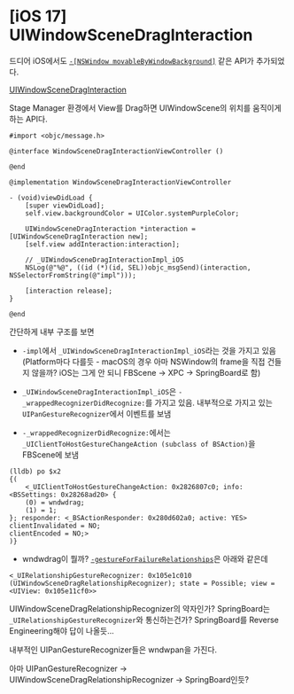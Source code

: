 # [iOS 17] UIWindowSceneDragInteraction

드디어 iOS에서도 [`-[NSWindow movableByWindowBackground]`](https://developer.apple.com/documentation/appkit/nswindow/1419072-movablebywindowbackground) 같은 API가 추가되었다.

 [UIWindowSceneDragInteraction](https://developer.apple.com/documentation/uikit/uiwindowscenedraginteraction)

Stage Manager 환경에서 View를 Drag하면 UIWindowScene의 위치를 움직이게 하는 API다.

```objc
#import <objc/message.h>

@interface WindowSceneDragInteractionViewController ()

@end

@implementation WindowSceneDragInteractionViewController

- (void)viewDidLoad {
    [super viewDidLoad];
    self.view.backgroundColor = UIColor.systemPurpleColor;
    
    UIWindowSceneDragInteraction *interaction = [UIWindowSceneDragInteraction new];
    [self.view addInteraction:interaction];
    
    // _UIWindowSceneDragInteractionImpl_iOS
    NSLog(@"%@", ((id (*)(id, SEL))objc_msgSend)(interaction, NSSelectorFromString(@"impl")));
    
    [interaction release];
}

@end
```

간단하게 내부 구조를 보면

- `-impl`에서 `_UIWindowSceneDragInteractionImpl_iOS`라는 것을 가지고 있음 (Platform마다 다를듯 - macOS의 경우 아마 NSWindow의 frame을 직접 건들지 않을까? iOS는 그게 안 되니 FBScene -> XPC -> SpringBoard로 함)

- `_UIWindowSceneDragInteractionImpl_iOS`은 `-_wrappedRecognizerDidRecognize:`를 가지고 있음. 내부적으로 가지고 있는 `UIPanGestureRecognizer`에서 이벤트를 보냄

- `-_wrappedRecognizerDidRecognize:`에서는 `_UIClientToHostGestureChangeAction (subclass of BSAction)`을 FBScene에 보냄

```objc
(lldb) po $x2
{(
    <_UIClientToHostGestureChangeAction: 0x2826807c0; info: <BSSettings: 0x28268ad20> {
    (0) = wndwdrag;
    (1) = 1;
}; responder: <_BSActionResponder: 0x280d602a0; active: YES> clientInvalidated = NO;
clientEncoded = NO;>
)}
```

- wndwdrag이 뭘까? [`-gestureForFailureRelationships`](https://developer.apple.com/documentation/uikit/uiwindowscenedraginteraction/4200083-gestureforfailurerelationships)은 아래와 같은데

```
<_UIRelationshipGestureRecognizer: 0x105e1c010 (UIWindowSceneDragRelationshipRecognizer); state = Possible; view = <UIView: 0x105e11cf0>>
```

UIWindowSceneDragRelationshipRecognizer의 약자인가? SpringBoard는 `_UIRelationshipGestureRecognizer`와 통신하는건가? SpringBoard를 Reverse Engineering해야 답이 나올듯...

내부적인 UIPanGestureRecognizer들은 wndwpan을 가진다.

아마 UIPanGestureRecognizer -> UIWindowSceneDragRelationshipRecognizer -> SpringBoard인듯?
